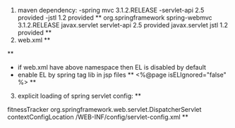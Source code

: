 1. maven dependency:
    -spring mvc 3.1.2.RELEASE
    -servlet-api 2.5 provided
    -jstl 1.2 provided
**
      <dependencies>
        <dependency>
          <groupId>org.springframework</groupId>
          <artifactId>spring-webmvc</artifactId>
          <version>3.1.2.RELEASE</version>
        </dependency>
        <dependency>
          <groupId>javax.servlet</groupId>
          <artifactId>servlet-api</artifactId>
          <version>2.5</version>
          <scope>provided</scope>
        </dependency>
        <dependency>
          <groupId>javax.servlet</groupId>
          <artifactId>jstl</artifactId>
          <version>1.2</version>
          <scope>provided</scope>
        </dependency>
      </dependencies>
**   
2. web.xml 
**
 <!DOCTYPE web-app PUBLIC
 "-//Sun Microsystems, Inc.//DTD Web Application 2.3//EN"
 "http://java.sun.com/dtd/web-app_2_3.dtd" >
**
- if web.xml have above namespace then EL is disabled by default 
- enable EL by spring tag lib  in jsp files
**
<%@page isELIgnored="false" %>
**

3. explicit loading of spring servlet config:
**
  <servlet>
    <servlet-name>fitnessTracker</servlet-name>
    <servlet-class>org.springframework.web.servlet.DispatcherServlet</servlet-class>
    <init-param>
      <param-name>contextConfigLocation</param-name>
      <param-value>/WEB-INF/config/servlet-config.xml</param-value>
    </init-param>
  </servlet>
**